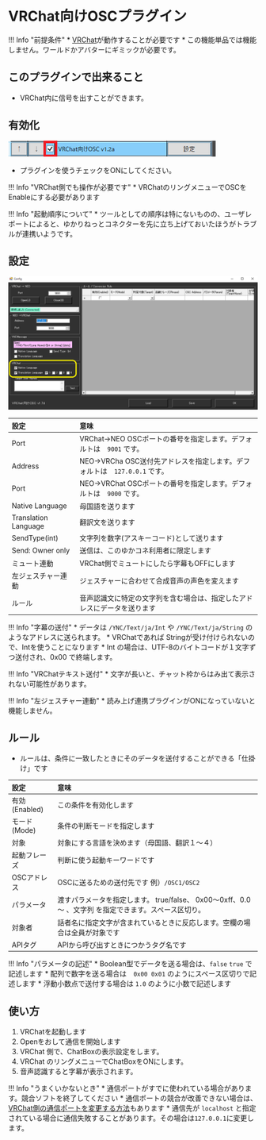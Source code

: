 # VRChat向けOSCプラグイン

!!! Info "前提条件"
    * [VRChat](https://vrchat.com/home/)が動作することが必要です
    * この機能単品では機能しません。ワールドかアバターにギミックが必要です。

## このプラグインで出来ること

* VRChat内に信号を出すことができます。

## 有効化

![VRChat](images/plugin_vrchat_osc_p1.png)

* プラグインを使うチェックをONにしてください。

!!! Info "VRChat側でも操作が必要です"
    * VRChatのリングメニューでOSCをEnableにする必要があります

!!! Info "起動順序について"
    * ツールとしての順序は特にないものの、ユーザレポートによると、ゆかりねっとコネクターを先に立ち上げておいたほうがトラブルが連携いようです。

## 設定

![VRChat](images/plugin_vrchat_osc_p2.png)

|設定|意味|
|:--|:---|
|Port|VRChat→NEO OSCポートの番号を指定します。デフォルトは　``9001`` です。|
|Address|NEO→VRCha OSC送付先アドレスを指定します。デフォルトは　``127.0.0.1`` です。|
|Port|NEO→VRChat OSCポートの番号を指定します。デフォルトは　``9000`` です。|
|Native Language|母国語を送ります|
|Translation Language|翻訳文を送ります|
|SendType(int)|文字列を数字(アスキーコード)として送ります|
|Send: Owner only|送信は、このゆかコネ利用者に限定します|
|ミュート連動|VRChat側でミュートにしたら字幕もOFFにします|
|左ジェスチャー連動|ジェスチャーに合わせて合成音声の声色を変えます|
|ルール|音声認識文に特定の文字列を含む場合は、指定したアドレスにデータを送ります|

!!! Info "字幕の送付"
    * データは ``/YNC/Text/ja/Int`` や ``/YNC/Text/ja/String`` のようなアドレスに送られます。
    * VRChatであれば Stringが受け付けられないので、Intを使うことになります
    * Int の場合は、UTF-8のバイトコードが１文字ずつ送付され、0x00 で終端します。

!!! Info "VRChatテキスト送付"
    * 文字が長いと、チャット枠からはみ出て表示されない可能性があります。

!!! Info "左ジェスチャー連動"
    * 読み上げ連携プラグインがONになっていないと機能しません。

## ルール

* ルールは、条件に一致したときにそのデータを送付することができる「仕掛け」です

|設定|意味|
|:--|:---|
|有効(Enabled)|この条件を有効化します|
|モード(Mode)|条件の判断モードを指定します|
|対象|対象にする言語を決めます（母国語、翻訳１～４）|
|起動フレーズ|判断に使う起動キーワードです|
|OSCアドレス|OSCに送るための送付先です 例）``/OSC1/OSC2`` |
|パラメータ|渡すパラメータを指定します。 true/false、 0x00～0xff、0.0～ 、文字列 を指定できます。スペース区切り。|
|対象者|話者名に指定文字が含まれているときに反応します。空欄の場合は全員が対象です|
|APIタグ|APIから呼び出すときにつかうタグ名です|

!!! Info "パラメータの記述"
    * Boolean型でデータを送る場合は、``false`` ``true`` で記述します
    * 配列で数字を送る場合は　``0x00 0x01`` のようにスペース区切りで記述します
    * 浮動小数点で送付する場合は ``1.0`` のように小数で記述します

## 使い方

1. VRChatを起動します
2. Openをおして通信を開始します
3. VRChat 側で、ChatBoxの表示設定をします。
4. VRChat のリングメニューでChatBoxをONにします。
5. 音声認識すると字幕が表示されます。

!!! Info "うまくいかないとき"
    * 通信ポートがすでに使われている場合があります。競合ソフトを終了してください
    * 通信ポートの競合が改善できない場合は、[VRChat側の通信ポートを変更する方法](https://docs.vrchat.com/docs/osc-overview)もあります
    * 通信先が ``localhost`` と指定されている場合に通信失敗することがあります。その場合は``127.0.0.1``に変更します。
